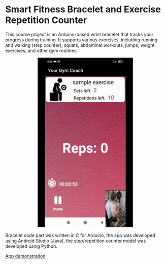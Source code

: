 # Smart Fitness Bracelet and Exercise Repetition Counter
This course project is an Arduino-based wrist bracelet that tracks your progress during training. It supports various exercises, including running and walking (step counter), squats, abdominal workouts, jumps, weight exercises, and other gym routines.

<p align="center">
  <img src="readme_assets/routine_example.gif" alt="Routine example" width="300">
</p>

Bracelet code part was written in C for Arduino, the app was developed using Android Studio (Java), the step/repetition counter model was developed using Python.

[App demonstration](https://youtu.be/A_tE-qQRoek)
